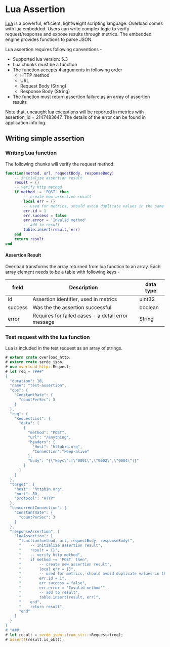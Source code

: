 # Lua Assertion
[Lua](https://www.lua.org/) is a powerful, efficient, lightweight scripting language. Overload comes with lua embedded.
Users can write complex logic to verify request/response and expose results through metrics. The embedded engine provides
functions to parse JSON.

Lua assertion requires following conventions -
* Supported lua version: 5.3
* Lua chunks must be a function
* The function accepts 4 arguments in following order
  * HTTP method
  * URL
  * Request Body (String)
  * Response Body (String)
* The function must return assertion failure as an array of assertion results

Note that, uncaught lua exceptions will be reported in metrics with assertion_id = 2147483647. The details of the error 
can be found in application info log.

## Writing simple assertion

### Writing Lua function
The following chunks will verify the request method.
```lua
function(method, url, requestBody, responseBody)
    -- initialize assertion result
    result = {}
    -- verify http method
    if method ~= 'POST' then 
        -- create new assertion result
        local err = {}
        -- used for metrics, should avoid duplicate values in the same assertion
        err.id = 1
        err.success = false
        err.error = 'Invalid method'
        -- add to result
        table.insert(result, err)
    end
    return result
end
```
#### Assertion Result
Overload transforms the array returned from lua function to an array. Each array element needs to be a table with following
keys -

| field   | Description                                        | data type |
|---------|----------------------------------------------------|-----------|
| id      | Assertion identifier, used in metrics              | uint32    |
| success | Was the the assertion successful                   | boolean   |
| error   | Requires for failed cases - a detail error message | String    |

### Test request with the lua function
Lua is included in the test request as an array of strings.
```rust
# extern crate overload_http;
# extern crate serde_json;
# use overload_http::Request;
# let req = r###"
{
  "duration": 10,
  "name": "test-assertion",
  "qps": {
    "ConstantRate": {
      "countPerSec": 3
    }
  },
  "req": {
    "RequestList": {
      "data": [
        {
          "method": "POST",
          "url": "/anything",
          "headers": {
            "Host": "httpbin.org",
            "Connection":"keep-alive"
          },
          "body": "{\"keys\":[\"0001\",\"0002\",\"0004\"]}"
        }
      ]
    }
  },
  "target": {
    "host": "httpbin.org",
    "port": 80,
    "protocol": "HTTP"
  },
  "concurrentConnection": {
    "ConstantRate": {
      "countPerSec": 3
    }
  },
  "responseAssertion": {
    "luaAssertion": [
      "function(method, url, requestBody, responseBody)",
      "    -- initialize assertion result",
      "    result = {}",
      "    -- verify http method",
      "    if method ~= 'POST' then",
      "        -- create new assertion result",
      "        local err = {}",
      "        -- used for metrics, should avoid duplicate values in the same assertion",
      "        err.id = 1",
      "        err.success = false",
      "        err.error = 'Invalid method'",
      "        -- add to result",
      "        table.insert(result, err)",
      "    end",
      "    return result",
      "end"
    ]
  }
}
# "###;
# let result = serde_json::from_str::<Request>(req);
# assert!(result.is_ok());
```